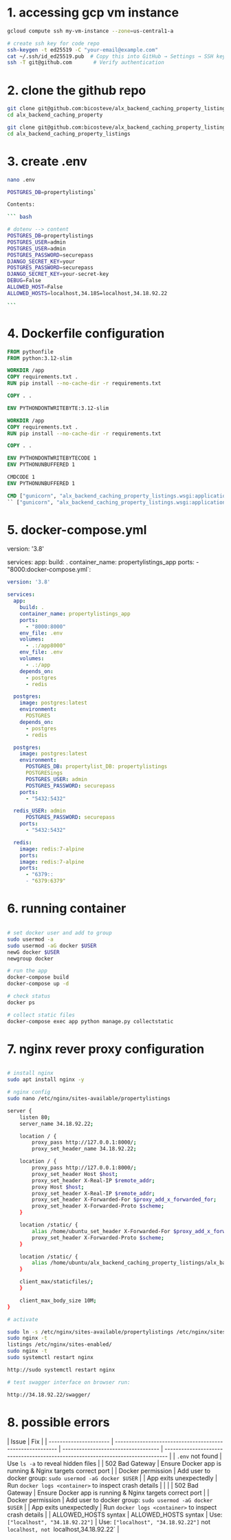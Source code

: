 # 1. accessing gcp vm instance

```bash
gcloud compute ssh my-vm-instance --zone=us-central1-a

# create ssh key for code repo
ssh-keygen -t ed25519 -C "your-email@example.com"
cat ~/.ssh/id_ed25519.pub  # Copy this into GitHub → Settings → SSH keys
ssh -T git@github.com       # Verify authentication


```

# 2. clone the github repo

```bash
git clone git@github.com:bicosteve/alx_backend_caching_property_listings.git
cd alx_backend_caching_property

git clone git@github.com:bicosteve/alx_backend_caching_property_listings.git
cd alx_backend_caching_property_listings
```

# 3. create .env

````bash
nano .env

POSTGRES_DB=propertylistings`

Contents:

``` bash

# dotenv --> content
POSTGRES_DB=propertylistings
POSTGRES_USER=admin
POSTGRES_USER=admin
POSTGRES_PASSWORD=securepass
DJANGO_SECRET_KEY=your
POSTGRES_PASSWORD=securepass
DJANGO_SECRET_KEY=your-secret-key
DEBUG=False
ALLOWED_HOST=False
ALLOWED_HOSTS=localhost,34.18S=localhost,34.18.92.22

```
````

# 4. Dockerfile configuration

```dockerfile
FROM pythonfile
FROM python:3.12-slim

WORKDIR /app
COPY requirements.txt .
RUN pip install --no-cache-dir -r requirements.txt

COPY . .

ENV PYTHONDONTWRITEBYTE:3.12-slim

WORKDIR /app
COPY requirements.txt .
RUN pip install --no-cache-dir -r requirements.txt

COPY . .

ENV PYTHONDONTWRITEBYTECODE 1
ENV PYTHONUNBUFFERED 1

CMDCODE 1
ENV PYTHONUNBUFFERED 1

CMD ["gunicorn", "alx_backend_caching_property_listings.wsgi:application", "--bind", "0.0.0.0:8000"]
`` ["gunicorn", "alx_backend_caching_property_listings.wsgi:application", "--bind", "0.0.0.0:8000"]
```

# 5. docker-compose.yml

version: '3.8'

services:
app:
build: .
container_name: propertylistings_app
ports: - "8000:docker-compose.yml`:

```yaml
version: '3.8'

services:
  app:
    build: .
    container_name: propertylistings_app
    ports:
      - "8000:8000"
    env_file: .env
    volumes:
      - .:/app8000"
    env_file: .env
    volumes:
      - .:/app
    depends_on:
      - postgres
      - redis

  postgres:
    image: postgres:latest
    environment:
      POSTGRES
    depends_on:
      - postgres
      - redis

  postgres:
    image: postgres:latest
    environment:
      POSTGRES_DB: propertylist_DB: propertylistings
      POSTGRESings
      POSTGRES_USER: admin
      POSTGRES_PASSWORD: securepass
    ports:
      - "5432:5432"

  redis_USER: admin
      POSTGRES_PASSWORD: securepass
    ports:
      - "5432:5432"

  redis:
    image: redis:7-alpine
    ports:
    image: redis:7-alpine
    ports:
      - "6379::
      - "6379:6379"
```

# 6. running container

```bash

# set docker user and add to group
sudo usermod -a
sudo usermod -aG docker $USER
newG docker $USER
newgroup docker

# run the app
docker-compose build
docker-compose up -d

# check status
docker ps

# collect static files
docker-compose exec app python manage.py collectstatic

```

# 7. nginx rever proxy configuration

```bash

# install nginx
sudo apt install nginx -y

# nginx config
sudo nano /etc/nginx/sites-available/propertylistings

server {
    listen 80;
    server_name 34.18.92.22;

    location / {
        proxy_pass http://127.0.0.1:8000/;
        proxy_set_header_name 34.18.92.22;

    location / {
        proxy_pass http://127.0.0.1:8000/;
        proxy_set_header Host $host;
        proxy_set_header X-Real-IP $remote_addr;
        proxy Host $host;
        proxy_set_header X-Real-IP $remote_addr;
        proxy_set_header X-Forwarded-For $proxy_add_x_forwarded_for;
        proxy_set_header X-Forwarded-Proto $scheme;
    }

    location /static/ {
        alias /home/ubuntu_set_header X-Forwarded-For $proxy_add_x_forwarded_for;
        proxy_set_header X-Forwarded-Proto $scheme;
    }

    location /static/ {
        alias /home/ubuntu/alx_backend_caching_property_listings/alx_backend_caching_property_listings/staticfiles/;
    }

    client_max/staticfiles/;
    }

    client_max_body_size 10M;
}

# activate

sudo ln -s /etc/nginx/sites-available/propertylistings /etc/nginx/sites-enabled/
sudo nginx -t
listings /etc/nginx/sites-enabled/
sudo nginx -t
sudo systemctl restart nginx

http://sudo systemctl restart nginx
```

```bash
# test swagger interface on browser run:

http://34.18.92.22/swagger/

```

# 8. possible errors

| Issue                  | Fix                                                       |
| ---------------------- | --------------------------------------------------------- | ----------------------------------- | ------------------------------------------------------------------------------- |
| `.env` not found       | Use `ls -a` to reveal hidden files                        |
| 502 Bad Gateway        | Ensure Docker app is running & Nginx targets correct port |
| Docker permission      | Add user to docker group: `sudo usermod -aG docker $USER` |
| App exits unexpectedly | Run `docker logs <container>` to inspect crash details    |
|                        |
| 502 Bad Gateway        | Ensure Docker app is running & Nginx targets correct port |
| Docker permission      | Add user to docker group: `sudo usermod -aG docker $USER` |
| App exits unexpectedly | Run `docker logs <container>` to inspect crash details    |
| ALLOWED_HOSTS syntax   | ALLOWED_HOSTS syntax                                      | Use: `["localhost", "34.18.92.22"]` | Use: `["localhost", "34.18.92.22"]` not `localhost, not `localhost,34.18.92.22` |
